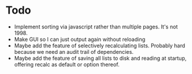 # Todo

* Implement sorting via javascript rather than multiple pages. It's not 1998.
* Make GUI so I can just output again without reloading
* Maybe add the feature of selectively recalculating lists. Probably hard because we need an audit trail of dependencies.
* Maybe add the feature of saving all lists to disk and reading at startup, offering recalc as default or option thereof.
